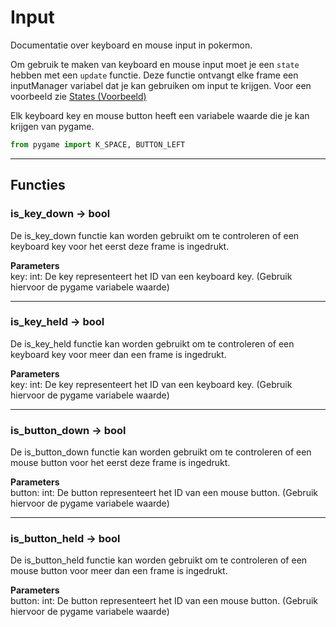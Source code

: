 # Input

Documentatie over keyboard en mouse input in pokermon.

Om gebruik te maken van keyboard en mouse input moet je een `state` hebben met een `update` functie.
Deze functie ontvangt elke frame een inputManager variabel dat je kan gebruiken om input te krijgen.
Voor een voorbeeld zie [States (Voorbeeld)](states.md#voorbeeld-state)

Elk keyboard key en mouse button heeft een variabele waarde die je kan krijgen van pygame.
```python
from pygame import K_SPACE, BUTTON_LEFT
```

---

## Functies

### is_key_down -> bool

De is_key_down functie kan worden gebruikt om te controleren of een keyboard key voor het eerst deze frame is ingedrukt.

**Parameters**
<br>
key: int: De key representeert het ID van een keyboard key. (Gebruik hiervoor de pygame variabele waarde)

---

### is_key_held -> bool

De is_key_held functie kan worden gebruikt om te controleren of een keyboard key voor meer dan een frame is ingedrukt.

**Parameters**
<br>
key: int: De key representeert het ID van een keyboard key. (Gebruik hiervoor de pygame variabele waarde)

---

### is_button_down -> bool

De is_button_down functie kan worden gebruikt om te controleren of een mouse button voor het eerst deze frame is ingedrukt.

**Parameters**
<br>
button: int: De button representeert het ID van een mouse button. (Gebruik hiervoor de pygame variabele waarde)

---

### is_button_held -> bool

De is_button_held functie kan worden gebruikt om te controleren of een mouse button voor meer dan een frame is ingedrukt.

**Parameters**
<br>
button: int: De button representeert het ID van een mouse button. (Gebruik hiervoor de pygame variabele waarde)
